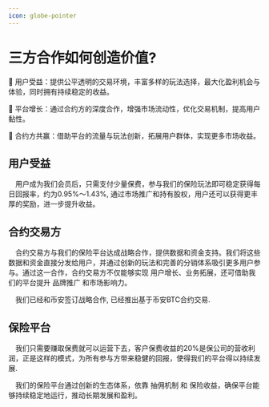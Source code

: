 ```yaml
---
icon: globe-pointer
---
```


# 三方合作如何创造价值?

🔹 用户受益：提供公平透明的交易环境，丰富多样的玩法选择，最大化盈利机会与体验，同时拥有持续稳定的收益。

🔹 平台增长：通过合约方的深度合作，增强市场流动性，优化交易机制，提高用户黏性。

🔹 合约方共赢：借助平台的流量与玩法创新，拓展用户群体，实现更多市场收益。

## 用户受益

&emsp;用户成为我们会员后，只需支付少量保费，参与我们的保险玩法即可稳定获得每日回报率，约为0.95%～1.43%, 通过市场推广和持有股权，用户还可以获得更丰厚的奖励，进一步提升收益。

## 合约交易方

&emsp;合约交易方与我们的保险平台达成战略合作，提供数据和资金支持。我们将这些数据和资金直接分发给用户，并通过创新的玩法和完善的分销体系吸引更多用户参与。通过这一合作，合约交易方不仅能够实现 用户增长、业务拓展，还可借助我们的平台提升 品牌推广 和市场影响力。

&emsp;我们已经和币安签订战略合作, 已经推出基于币安BTC合约交易.

## 保险平台

&emsp;我们只需要赚取保费就可以运营下去，客户保费收益的20%是保公司的营收利润，正是这样的模式，为所有参与方带来稳健的回报，使得我们的平台得以持续发展.

&emsp;我们的保险平台通过创新的生态体系，依靠 抽佣机制 和 保险收益，确保平台能够持续稳定地运行，推动长期发展和盈利。